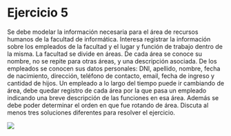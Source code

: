 # Ejercicio 5

Se debe modelar la información necesaria para el área de recursos humanos de la
facultad de informática. Interesa registrar la información sobre los empleados de la facultad y el
lugar y función de trabajo dentro de la misma. La facultad se divide en áreas. De cada área se
conoce su nombre, no se repite para otras áreas, y una descripción asociada. De los
empleados se conocen sus datos personales: DNI, apellido, nombre, fecha de nacimiento,
dirección, teléfono de contacto, email, fecha de ingreso y cantidad de hijos. Un empleado a lo
largo del tiempo puede ir cambiando de área, debe quedar registro de cada área por la que
pasa un empleado indicando una breve descripción de las funciones en esa área. Además se
debe poder determinar el orden en que fue rotando de área. Discuta al menos tres
soluciones diferentes para resolver el ejercicio.

![](https://i.imgur.com/35X5q9i.png)
